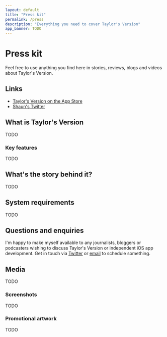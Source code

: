 ```yaml
---
layout: default
title: "Press kit"
permalink: /press
description: "Everything you need to cover Taylor's Version"
app_banner: TODO
---
```


# Press kit

Feel free to use anything you find here in stories, reviews, blogs and videos about Taylor's Version.

## Links

- [Taylor's Version on the App Store](https://apps.apple.com/app/taylors-version/id1605275753)
- [Shaun's Twitter](https://twitter.com/shauneba)

## What is Taylor's Version

TODO

### Key features

TODO

## What's the story behind it?

TODO

## System requirements

TODO

## Questions and enquiries

I'm happy to make myself available to any journalists, bloggers or podcasters wishing to discuss Taylor's Version or independent iOS app development. Get in touch via [Twitter](https://twitter.com/shauneba) or [email](mailto:shaun@taylorsversion.app) to schedule something.

## Media

TODO

### Screenshots

TODO

<!-- <div class="promo-screenshots__wrapper">

  <img src="/assets/press-kit/screenshots/light/main screen.PNG" class="promo-screenshots__screenshot">
  <img src="/assets/press-kit/screenshots/dark/main screen.PNG" class="promo-screenshots__screenshot">

  <img src="/assets/press-kit/screenshots/light/insights - top.PNG" class="promo-screenshots__screenshot">
  <img src="/assets/press-kit/screenshots/dark/insights - top.PNG" class="promo-screenshots__screenshot">

  <img src="/assets/press-kit/screenshots/light/insights - bottom.PNG" class="promo-screenshots__screenshot">
  <img src="/assets/press-kit/screenshots/dark/insights - bottom.PNG" class="promo-screenshots__screenshot">

  <img src="/assets/press-kit/screenshots/light/share screen.PNG" class="promo-screenshots__screenshot">
  <img src="/assets/press-kit/screenshots/dark/share screen.PNG" class="promo-screenshots__screenshot">

  <img src="/assets/press-kit/screenshots/light/workout details - top.PNG" class="promo-screenshots__screenshot">
  <img src="/assets/press-kit/screenshots/dark/workout details - top.PNG" class="promo-screenshots__screenshot">

  <img src="/assets/press-kit/screenshots/light/workout details - bottom.PNG" class="promo-screenshots__screenshot">
  <img src="/assets/press-kit/screenshots/dark/workout details - bottom.PNG" class="promo-screenshots__screenshot">

  <img src="/assets/press-kit/screenshots/light/energy burned statistics.PNG" class="promo-screenshots__screenshot">
  <img src="/assets/press-kit/screenshots/dark/energy burned statistics.PNG" class="promo-screenshots__screenshot">

  <img src="/assets/press-kit/screenshots/light/leaderboard.PNG" class="promo-screenshots__screenshot">
  <img src="/assets/press-kit/screenshots/dark/leaderboard.PNG" class="promo-screenshots__screenshot">

  <img src="/assets/press-kit/screenshots/light/new leaderboard.PNG" class="promo-screenshots__screenshot">
  <img src="/assets/press-kit/screenshots/dark/new leaderboard.PNG" class="promo-screenshots__screenshot">

  <img src="/assets/press-kit/screenshots/light/workout day - all days.PNG" class="promo-screenshots__screenshot">
  <img src="/assets/press-kit/screenshots/dark/workout day - all days.PNG" class="promo-screenshots__screenshot">

  <img src="/assets/press-kit/screenshots/light/workout day - one day.PNG" class="promo-screenshots__screenshot">
  <img src="/assets/press-kit/screenshots/dark/workout day - one day.PNG" class="promo-screenshots__screenshot">

  <img src="/assets/press-kit/screenshots/light/workout route map.PNG" class="promo-screenshots__screenshot">
  <img src="/assets/press-kit/screenshots/dark/workout route map.PNG" class="promo-screenshots__screenshot">

  <img src="/assets/press-kit/screenshots/light/app icon.PNG" class="promo-screenshots__screenshot">
  <img src="/assets/press-kit/screenshots/dark/app icon.PNG" class="promo-screenshots__screenshot">

</div> -->

### Promotional artwork

TODO

<!-- ![Personal Best Banner 1](/assets/press-kit/artwork/banner_1.png){:class="promo-artwork"}

![Personal Best Banner 2](/assets/press-kit/artwork/banner_2.png){:class="promo-artwork"}

![Personal Best Banner 3](/assets/press-kit/artwork/banner_3.png){:class="promo-artwork"}

![Personal Best Banner 4](/assets/press-kit/artwork/banner_4.png){:class="promo-artwork"}

![Personal Best Screenshots](/assets/press-kit/artwork/various-screenshots.png){:class="promo-artwork"} -->
